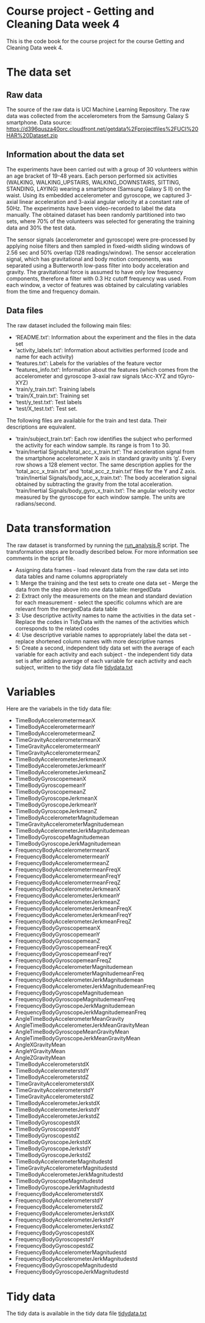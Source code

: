 # Course project - Getting and Cleaning Data week 4
This is the code book for the course project for the course Getting and Cleaning Data week 4.

# The data set

## Raw data
The source of the raw data is UCI Machine Learning Repository. The raw data was collected from the accelerometers from the Samsung Galaxy S smartphone. Data source: https://d396qusza40orc.cloudfront.net/getdata%2Fprojectfiles%2FUCI%20HAR%20Dataset.zip

## Information about the data set
The experiments have been carried out with a group of 30 volunteers within an age bracket of 19-48 years. Each person performed six activities (WALKING, WALKING_UPSTAIRS, WALKING_DOWNSTAIRS, SITTING, STANDING, LAYING) wearing a smartphone (Samsung Galaxy S II) on the waist. Using its embedded accelerometer and gyroscope, we captured 3-axial linear acceleration and 3-axial angular velocity at a constant rate of 50Hz. The experiments have been video-recorded to label the data manually. The obtained dataset has been randomly partitioned into two sets, where 70% of the volunteers was selected for generating the training data and 30% the test data. 

The sensor signals (accelerometer and gyroscope) were pre-processed by applying noise filters and then sampled in fixed-width sliding windows of 2.56 sec and 50% overlap (128 readings/window). The sensor acceleration signal, which has gravitational and body motion components, was separated using a Butterworth low-pass filter into body acceleration and gravity. The gravitational force is assumed to have only low frequency components, therefore a filter with 0.3 Hz cutoff frequency was used. From each window, a vector of features was obtained by calculating variables from the time and frequency domain.

## Data files
The raw dataset included the following main files:
* ‘README.txt‘: Information about the experiment and the files in the data set
* ‘activity_labels.txt‘: Information about activities performed (code and name for each activity)
* ‘features.txt‘: Labels for the variables of the feature vector
* ‘features_info.txt‘: Information about the features (which comes from the accelerometer and gyroscope 3-axial raw signals tAcc-XYZ and tGyro-XYZ)
* ‘train/y_train.txt‘: Training labels
* ‘train/X_train.txt‘: Training set
* ‘test/y_test.txt‘: Test labels
* ‘test/X_test.txt‘: Test set.

The following files are available for the train and test data. Their descriptions are equivalent.

* ‘train/subject_train.txt‘: Each row identifies the subject who performed the activity for each window sample. Its range is from 1 to 30.
* ‘train/Inertial Signals/total_acc_x_train.txt‘: The acceleration signal from the smartphone accelerometer X axis in standard gravity units ‘g’. Every row shows a 128 element vector. The same description applies for the ‘total_acc_x_train.txt’ and ‘total_acc_z_train.txt‘ files for the Y and Z axis.
‘train/Inertial Signals/body_acc_x_train.txt‘: The body acceleration signal obtained by subtracting the gravity from the total acceleration.
‘train/Inertial Signals/body_gyro_x_train.txt’: The angular velocity vector measured by the gyroscope for each window sample. The units are radians/second.

# Data transformation
The raw dataset is transformed by running the [run_analysis.R](./run_analysis.R) script. The transformation steps are broadly described below. For more information see comments in the script file.

* Assigning data frames - load relevant data from the raw data set into data tables and name columns appropriately
* 1: Merge the training and the test sets to create one data set - Merge the data from the step above into one data table: mergedData
* 2: Extract only the measurements on the mean and standard deviation for each measurement - select the specific columns which are are relevant from the mergedData data table
* 3: Use descriptive activity names to name the activities in the data set - Replace the codes in TidyData with the names of the activities which corresponds to the related codes
* 4: Use descriptive variable names to appropriately label the data set - replace shortened column names with more descriptive names
* 5: Create a second, independent tidy data set with the average of each variable for each activity and each subject - the independent tidy data set is after adding average of each variable for each activity and each subject, written to the tidy data file [tidydata.txt](./tidydata.txt)

# Variables
Here are the variabels in the tidy data file:

* TimeBodyAccelerometermeanX
* TimeBodyAccelerometermeanY
* TimeBodyAccelerometermeanZ
* TimeGravityAccelerometermeanX
* TimeGravityAccelerometermeanY
* TimeGravityAccelerometermeanZ
* TimeBodyAccelerometerJerkmeanX
* TimeBodyAccelerometerJerkmeanY
* TimeBodyAccelerometerJerkmeanZ
* TimeBodyGyroscopemeanX
* TimeBodyGyroscopemeanY
* TimeBodyGyroscopemeanZ
* TimeBodyGyroscopeJerkmeanX
* TimeBodyGyroscopeJerkmeanY
* TimeBodyGyroscopeJerkmeanZ
* TimeBodyAccelerometerMagnitudemean
* TimeGravityAccelerometerMagnitudemean
* TimeBodyAccelerometerJerkMagnitudemean
* TimeBodyGyroscopeMagnitudemean
* TimeBodyGyroscopeJerkMagnitudemean
* FrequencyBodyAccelerometermeanX
* FrequencyBodyAccelerometermeanY
* FrequencyBodyAccelerometermeanZ
* FrequencyBodyAccelerometermeanFreqX
* FrequencyBodyAccelerometermeanFreqY
* FrequencyBodyAccelerometermeanFreqZ
* FrequencyBodyAccelerometerJerkmeanX
* FrequencyBodyAccelerometerJerkmeanY
* FrequencyBodyAccelerometerJerkmeanZ
* FrequencyBodyAccelerometerJerkmeanFreqX
* FrequencyBodyAccelerometerJerkmeanFreqY
* FrequencyBodyAccelerometerJerkmeanFreqZ
* FrequencyBodyGyroscopemeanX
* FrequencyBodyGyroscopemeanY
* FrequencyBodyGyroscopemeanZ
* FrequencyBodyGyroscopemeanFreqX
* FrequencyBodyGyroscopemeanFreqY
* FrequencyBodyGyroscopemeanFreqZ
* FrequencyBodyAccelerometerMagnitudemean
* FrequencyBodyAccelerometerMagnitudemeanFreq
* FrequencyBodyAccelerometerJerkMagnitudemean
* FrequencyBodyAccelerometerJerkMagnitudemeanFreq
* FrequencyBodyGyroscopeMagnitudemean
* FrequencyBodyGyroscopeMagnitudemeanFreq
* FrequencyBodyGyroscopeJerkMagnitudemean
* FrequencyBodyGyroscopeJerkMagnitudemeanFreq
* AngleTimeBodyAccelerometerMeanGravity
* AngleTimeBodyAccelerometerJerkMeanGravityMean
* AngleTimeBodyGyroscopeMeanGravityMean
* AngleTimeBodyGyroscopeJerkMeanGravityMean
* AngleXGravityMean
* AngleYGravityMean
* AngleZGravityMean
* TimeBodyAccelerometerstdX
* TimeBodyAccelerometerstdY
* TimeBodyAccelerometerstdZ
* TimeGravityAccelerometerstdX
* TimeGravityAccelerometerstdY
* TimeGravityAccelerometerstdZ
* TimeBodyAccelerometerJerkstdX
* TimeBodyAccelerometerJerkstdY
* TimeBodyAccelerometerJerkstdZ
* TimeBodyGyroscopestdX
* TimeBodyGyroscopestdY
* TimeBodyGyroscopestdZ
* TimeBodyGyroscopeJerkstdX
* TimeBodyGyroscopeJerkstdY
* TimeBodyGyroscopeJerkstdZ
* TimeBodyAccelerometerMagnitudestd
* TimeGravityAccelerometerMagnitudestd
* TimeBodyAccelerometerJerkMagnitudestd
* TimeBodyGyroscopeMagnitudestd
* TimeBodyGyroscopeJerkMagnitudestd
* FrequencyBodyAccelerometerstdX
* FrequencyBodyAccelerometerstdY
* FrequencyBodyAccelerometerstdZ
* FrequencyBodyAccelerometerJerkstdX
* FrequencyBodyAccelerometerJerkstdY
* FrequencyBodyAccelerometerJerkstdZ
* FrequencyBodyGyroscopestdX
* FrequencyBodyGyroscopestdY
* FrequencyBodyGyroscopestdZ
* FrequencyBodyAccelerometerMagnitudestd
* FrequencyBodyAccelerometerJerkMagnitudestd
* FrequencyBodyGyroscopeMagnitudestd
* FrequencyBodyGyroscopeJerkMagnitudestd

# Tidy data
The tidy data is available in the tidy data file [tidydata.txt](./tidydata.txt)